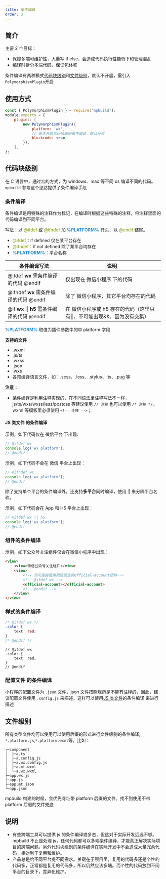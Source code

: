 ```yaml
---
title: 条件编译
order: 3
---
```


## 简介

主要 2 个目标：

-   保障多端可维护性，大量写 if else，会造成代码执行性能低下和管理混乱
-   编译时拆分多端代码，保证包体积

条件编译有两种模式[代码块级别](#代码块级别)和[文件级别](#文件级别)，默认不开启，需引入`PolymorphismPlugin`开启

## 使用方式

```javascript
const { PolymorphismPlugin } = require('mpbuild');
module.exports = {
    plugins: [
        new PolymorphismPlugin({
            platform: 'wx',
            // 是否开启代码块级别条件编译，默认开启
            blockcode: true,
        }),
    ],
};
```

## 代码块级别

在 C 语言中，通过宏的方式，为 windows、mac 等不同 os 编译不同的代码。`mpbuild` 参考这个思路提供了条件编译手段

### 条件编译

条件编译是用特殊的注释作为标记，在编译时根据这些特殊的注释，将注释里面的代码编译到不同平台。

写法：以 <span style="color:#859900;"> @ifdef</span> 或 <span style="color:#859900;"> @ifndef</span> 加<b style="color:#268BD2"> %PLATFORM%</b> 开头，以 <span style="color:#859900;">@endif</span> 结尾。

-   <span style="color:#859900;"> @ifdef</span>：if defined 仅在某平台存在
-   <span style="color:#859900;"> @ifndef</span>：if not defined 除了某平台均存在
-   <b style="color:#268BD2"> %PLATFORM%</b>：平台名称

| 条件编译写法                                      | 说明                                                                      |
| ------------------------------------------------- | ------------------------------------------------------------------------- |
| @ifdef **wx** 需条件编译的代码 @endif             | 仅出现在 微信小程序 下的代码                                              |
| @ifndef **wx** 需条件编译的代码 @endif            | 除了 微信小程序，其它平台均存在的代码                                     |
| @if **wx** \|\| **h5** 需条件编译的代码 @endif | 在 微信小程序或 h5 存在的代码（这里只有\|\|，不可能出现&&，因为没有交集） |

<b style="color:#268BD2"> %PLATFORM%</b> 取值为插件参数中的中 platform 字段

**支持的文件**

-   .wxml
-   .js/ts
-   .wxss
-   .json
-   .wxs
-   各预编译语言文件，如：.scss、.less、.stylus、.ts、.pug 等

**注意：**

-   条件编译是利用注释实现的，在不同语法里注释写法不一样，js/ts/wxs/wxss/less/postcss 等建议使用 `// 注释` 也可以使用 `/* 注释 */`。wxml 等模板里必须使用 `<!-- 注释 -->`；

#### JS 类文件 的条件编译

示例，如下代码仅在 微信平台 下出现:

```javascript
// @ifdef wx
console.log('wx platform');
// @endif
```

示例，如下代码不会在 微信 平台上出现：

```javascript
// @ifndef wx
console.log('wx platform');
// @endif
```

除了支持单个平台的条件编译外，还支持**多平台**同时编译，使用 || 来分隔平台名称。

示例，如下代码会在 App 和 H5 平台上出现：

```javascript
// @ifdef wx || h5
console.log('wx platform');
// @endif
```

### 组件的条件编译

示例，如下公众号关注组件仅会在微信小程序中出现：

```html
<view>
    <view>微信公众号关注组件</view>
    <view>
        <!-- 但可直接使用微信原生的official-account组件-->
        <!-- @ifdef wx -->
        <official-account></official-account>
        <!-- @endif -->
    </view>
</view>
```

### 样式的条件编译

```css
/* @ifdef wx */
.color {
    text: red;
}
/* @endif */
```

```less
// @ifdef wx
.color {
    text: red;
}
// @endif
```

### 配置文件 的条件编译

小程序的配置文件为 `.json` 文件，json 文件按照规范是不能有注释的，因此，建议配置文件使用 `.config.js` 来描述，这样可以使用[JS 类文件](#js-类文件-的条件编译)的条件编译 来进行描述

## 文件级别

所有类型文件均可以使用可以使用后缀的形式进行文件级别的条件编译, `*.platform.js`,`*.platform.wxml`等，比如：

```
┌─component
│  ├─a.ts
│  ├─a.config.js
│  ├─a.wx.config.js
│  ├─a.mt.wxml
│  └─a.wx.wxml
├─app.wx.js
├─app.js
├─app.mt.json
└─app.json
```

mpbuild 构建的时候，会优先寻址带 platform 后缀的文件，找不到使用不带 platform 后缀的文件兜底

## 说明

-   有些跨端工具可以提供 js 的条件编译或多态，但这对于实际开发远远不够。mpbuild 不止是处理 js，任何代码都可以多端条件编译，才能真正解决实际项目的跨端问题。另外代码块级别的条件编译在实际开发中不会造成大量冗余代码，相对利于复用和维护。
-   产品总是给不同平台提不同需求。关键在于项目里，复用的代码多还是个性的代码多，正常都是复用的代码多，所以仍然应该多端。而个性的代码放到不同平台的目录下，差异化维护。
